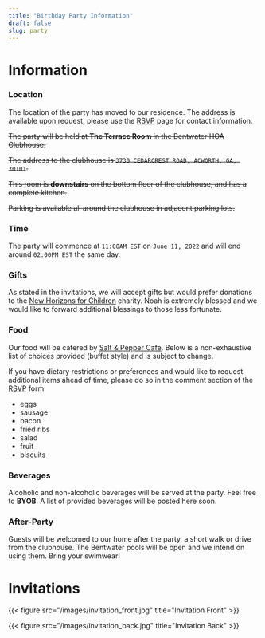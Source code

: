 ```yaml
---
title: "Birthday Party Information"
draft: false
slug: party
---
```


# Information

### Location

The location of the party has moved to our residence. The address is available upon request, please use the [RSVP](/rsvp/) page for contact information.

~~The party will be held at **The Terrace Room** in the Bentwater HOA Clubhouse.~~

~~The address to the clubhouse is `3730 CEDARCREST ROAD, ACWORTH, GA, 30101`.~~

~~This room is **downstairs** on the bottom floor of the clubhouse, and has a complete kitchen.~~

~~Parking is available all around the clubhouse in adjacent parking lots.~~


### Time

The party will commence at `11:00AM EST` on `June 11, 2022` and will end around `02:00PM EST` the same day.

### Gifts

As stated in the invitations, we will accept gifts but would prefer donations to the [New Horizons for Children](https://nhfc.org) charity. Noah is extremely blessed and we would like to forward additional blessings to those less fortunate.

### Food

Our food will be catered by [Salt &amp; Pepper Cafe](https://www.saltpeppercafe.com/). Below is a non-exhaustive list of choices provided (buffet style) and is subject to change.

If you have dietary restrictions or preferences and would like to request additional items ahead of time, please do so in the comment section of the [RSVP](/rsvp/) form

 - eggs
 - sausage
 - bacon
 - fried ribs
 - salad
 - fruit
 - biscuits

### Beverages

Alcoholic and non-alcoholic beverages will be served at the party. Feel free to **BYOB**. A list of provided beverages will be posted here soon.

### After-Party

Guests will be welcomed to our home after the party, a short walk or drive from the clubhouse. The Bentwater pools will be open and we intend on using them. Bring your swimwear!


# Invitations

{{< figure src="/images/invitation_front.jpg" title="Invitation Front" >}}

{{< figure src="/images/invitation_back.jpg" title="Invitation Back" >}}

